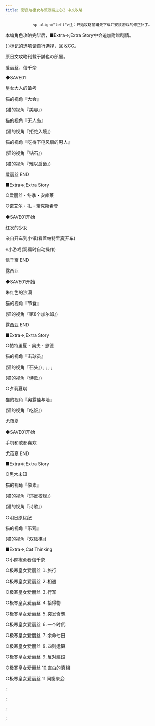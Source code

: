 ```yaml
---
title: 野良与皇女与流浪猫之心2 中文攻略
---
```


                <p align="left">注：开始攻略前请先下载并安装游戏的修正补丁。

本编角色攻略完毕后，■Extra⇒;Extra Story中会追加附赠剧情。

( )标记的选项请自行选择，回收CG。

原日文攻略刊载于誠也の部屋。



<p align="left">爱丽丝、信千奈



<p align="left">◆SAVE01

皇女大人的备考

猫的视角『大会』

(猫的视角『美容』)

猫的视角『无人岛』

(猫的视角『拒绝入境』)

猫的视角『吃得下电风扇的男人』

(猫的视角『钻石』)

(猫的视角『难以启齿』)



<p align="left">爱丽丝 END

■Extra⇒;Extra Story

○爱丽丝・冬季・安库莱

○诺艾尔・扎・奈克斯希登



<p align="left">◆SAVE01开始

红发的少女

亲自开车到小镇(看着帕特里夏开车)

※小游戏(观看时自动操作)



<p align="left">信千奈 END



<p align="left">露西亚



<p align="left">◆SAVE01开始

朱红色的沙漠

猫的视角『节食』

(猫的视角『第8个加尔姆』)



<p align="left">露西亚 END

■Extra⇒;Extra Story

○帕特里夏・奥夫・恩德

猫的视角『击球员』

(猫的视角『石头』) ; ; ; ;

(猫的视角『诗歌』)

○夕莉夏琪

猫的视角『奥露佳与墙』

(猫的视角『吃饭』)



<p align="left">尤菈夏



<p align="left">◆SAVE01开始

手机和歌都喜欢



<p align="left">尤菈夏 END



<p align="left">■Extra⇒;Extra Story

○黒木未知

猫的视角『像素』

(猫的视角『违反校规』)

(猫的视角『诗歌』)

○明日原优纪

猫的视角『乐观』

(猫的视角『双陆棋』)



<p align="left">■Extra⇒;Cat Thinking

○小辣椒勇者信千奈

○极寒皇女爱丽丝 １.旅行

○极寒皇女爱丽丝 ２.相遇

○极寒皇女爱丽丝 ３.行军

○极寒皇女爱丽丝 ４.拾得物

○极寒皇女爱丽丝 ５.突发奇想

○极寒皇女爱丽丝 ６.一个时代

○极寒皇女爱丽丝 ７.余命七日

○极寒皇女爱丽丝 ８.四则运算

○极寒皇女爱丽丝 ９.反对建设

○极寒皇女爱丽丝 10.直白的真相

○极寒皇女爱丽丝 11.同窗聚会



 ;



 ;



 ;



 ;


              

